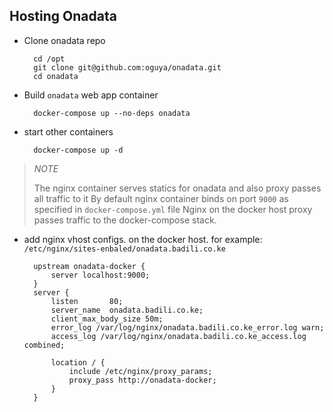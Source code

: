 ## Hosting Onadata

- Clone onadata repo

        cd /opt
        git clone git@github.com:oguya/onadata.git
        cd onadata

- Build `onadata` web app container

        docker-compose up --no-deps onadata

- start other containers

        docker-compose up -d

> *NOTE*
>
> The nginx container serves statics for onadata and also proxy passes all traffic to it
> By default nginx container binds on port `9000` as specified in `docker-compose.yml` file
> Nginx on the docker host proxy passes traffic to the docker-compose stack.

- add nginx vhost configs. on the docker host. for example: `/etc/nginx/sites-enbaled/onadata.badili.co.ke`

        upstream onadata-docker {
            server localhost:9000;
        }
        server {
            listen       80;
            server_name  onadata.badili.co.ke;
            client_max_body_size 50m;
            error_log /var/log/nginx/onadata.badili.co.ke_error.log warn;
            access_log /var/log/nginx/onadata.badili.co.ke_access.log combined;

            location / {
                include /etc/nginx/proxy_params;
                proxy_pass http://onadata-docker;
            }
        }


